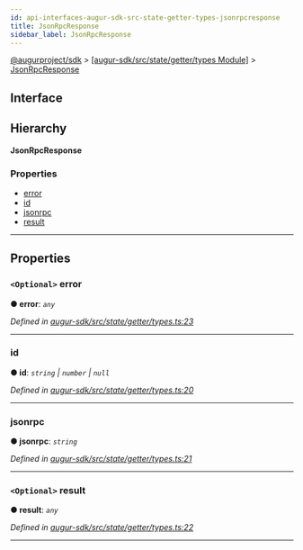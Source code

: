 ```yaml
---
id: api-interfaces-augur-sdk-src-state-getter-types-jsonrpcresponse
title: JsonRpcResponse
sidebar_label: JsonRpcResponse
---
```


[@augurproject/sdk](api-readme.md) > [[augur-sdk/src/state/getter/types Module]](api-modules-augur-sdk-src-state-getter-types-module.md) > [JsonRpcResponse](api-interfaces-augur-sdk-src-state-getter-types-jsonrpcresponse.md)

## Interface

## Hierarchy

**JsonRpcResponse**

### Properties

* [error](api-interfaces-augur-sdk-src-state-getter-types-jsonrpcresponse.md#error)
* [id](api-interfaces-augur-sdk-src-state-getter-types-jsonrpcresponse.md#id)
* [jsonrpc](api-interfaces-augur-sdk-src-state-getter-types-jsonrpcresponse.md#jsonrpc)
* [result](api-interfaces-augur-sdk-src-state-getter-types-jsonrpcresponse.md#result)

---

## Properties

<a id="error"></a>

### `<Optional>` error

**● error**: *`any`*

*Defined in [augur-sdk/src/state/getter/types.ts:23](https://github.com/AugurProject/augur/blob/3727cd4ec9/packages/augur-sdk/src/state/getter/types.ts#L23)*

___
<a id="id"></a>

###  id

**● id**: *`string` \| `number` \| `null`*

*Defined in [augur-sdk/src/state/getter/types.ts:20](https://github.com/AugurProject/augur/blob/3727cd4ec9/packages/augur-sdk/src/state/getter/types.ts#L20)*

___
<a id="jsonrpc"></a>

###  jsonrpc

**● jsonrpc**: *`string`*

*Defined in [augur-sdk/src/state/getter/types.ts:21](https://github.com/AugurProject/augur/blob/3727cd4ec9/packages/augur-sdk/src/state/getter/types.ts#L21)*

___
<a id="result"></a>

### `<Optional>` result

**● result**: *`any`*

*Defined in [augur-sdk/src/state/getter/types.ts:22](https://github.com/AugurProject/augur/blob/3727cd4ec9/packages/augur-sdk/src/state/getter/types.ts#L22)*

___

